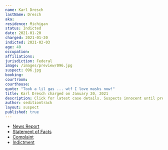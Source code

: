```yaml
---
name: Karl Dresch
lastName: Dresch
aka:
residence: Michigan
status: Indicted
date: 2021-01-20
charged: 2021-01-20
indicted: 2021-02-03
age: 40
occupation:
affiliations:
jurisdiction: Federal
image: /images/preview/096.jpg
suspect: 096.jpg
booking:
courtroom:
courthouse:
quote: "Took a lil gas ... wtf I love masks now!"
title: Karl Dresch charged on January 20, 2021
description: Click for latest case details. Suspects innocent until proven guilty.
author: seditiontrack
layout: suspect
published: true
---
```

- [News Report](https://www.detroitnews.com/story/news/local/michigan/2021/01/19/feds-arrest-michigan-man-capitol-mob-riots-insurrection/4224979001/)
- [Statement of Facts](https://www.justice.gov/opa/page/file/1357311/download)
- [Complaint](https://www.justice.gov/opa/page/file/1357306/download)
- [Indictment](https://extremism.gwu.edu/sites/g/files/zaxdzs2191/f/Karl%20Dresch%20Indictment.pdf)
